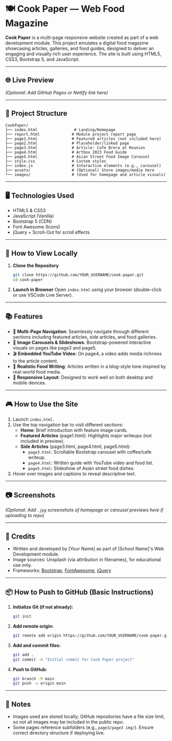 
# 🍽️ Cook Paper — Web Food Magazine

**Cook Paper** is a multi-page responsive website created as part of a web development module. This project emulates a digital food magazine showcasing articles, galleries, and food guides, designed to deliver an engaging and visually rich user experience. The site is built using HTML5, CSS3, Bootstrap 5, and JavaScript.

---

## 🌐 Live Preview

*(Optional: Add GitHub Pages or Netlify link here)*

---

## 📁 Project Structure

```
CookPaper/
├── index.html                # Landing/Homepage
├── report.html              # Module project report page
├── page1.html               # Featured articles (not included here)
├── page2.html               # Placeholder/linked page
├── page3.html               # Article: Cafe Brera at Reunion
├── page4.html               # Artbox 2023 Food Guide
├── page5.html               # Asian Street Food Image Carousel
├── style.css                # Custom styles
├── index.js                 # Interactive elements (e.g., carousel)
├── assets/                  # (Optional) Store images/media here
└── images/                  # (Used for homepage and article visuals)
```

---

## 🖥️ Technologies Used

- HTML5 & CSS3
- JavaScript (Vanilla)
- Bootstrap 5 (CDN)
- Font Awesome (Icons)
- jQuery + Scroll-Out for scroll effects

---

## 🚀 How to View Locally

1. **Clone the Repository**
   ```bash
   git clone https://github.com/YOUR_USERNAME/cook-paper.git
   cd cook-paper
   ```

2. **Launch in Browser**
   Open `index.html` using your browser (double-click or use VSCode Live Server).

---

## 📚 Features

- 📰 **Multi-Page Navigation**: Seamlessly navigate through different sections including featured articles, side articles, and food galleries.
- 🎠 **Image Carousels & Slideshows**: Bootstrap-powered interactive visuals on pages like page3 and page5.
- 🎬 **Embedded YouTube Video**: On page4, a video adds media richness to the article content.
- 🍔 **Realistic Food Writing**: Articles written in a blog-style tone inspired by real-world food media.
- 📱 **Responsive Layout**: Designed to work well on both desktop and mobile devices.

---

## 🎮 How to Use the Site

1. Launch `index.html`.
2. Use the top navigation bar to visit different sections:
   - **Home**: Brief introduction with feature image cards.
   - **Featured Articles** (page1.html): Highlights major writeups (not included in preview).
   - **Side Articles** (page3.html, page4.html, page5.html): 
     - `page3.html`: Scrollable Bootstrap carousel with coffee/cafe writeup.
     - `page4.html`: Written guide with YouTube video and food list.
     - `page5.html`: Slideshow of Asian street food dishes.
3. Hover over images and captions to reveal descriptive text.

---

## 📷 Screenshots

*(Optional: Add `.jpg` screenshots of homepage or carousel previews here if uploading to repo)*

---

## 🧾 Credits

- Written and developed by [Your Name] as part of [School Name]'s Web Development module.
- Image sources: Unsplash (via attribution in filenames), for educational use only.
- Frameworks: [Bootstrap](https://getbootstrap.com/), [FontAwesome](https://fontawesome.com/), [jQuery](https://jquery.com/)

---

## 📦 How to Push to GitHub (Basic Instructions)

1. **Initialize Git (if not already):**
   ```bash
   git init
   ```

2. **Add remote origin:**
   ```bash
   git remote add origin https://github.com/YOUR_USERNAME/cook-paper.git
   ```

3. **Add and commit files:**
   ```bash
   git add .
   git commit -m "Initial commit for Cook Paper project"
   ```

4. **Push to GitHub:**
   ```bash
   git branch -M main
   git push -u origin main
   ```

---

## 📌 Notes

- Images used are stored locally; GitHub repositories have a file size limit, so not all images may be included in the public repo.
- Some pages reference subfolders (e.g., `page3/page3 img/`). Ensure correct directory structure if deploying live.
